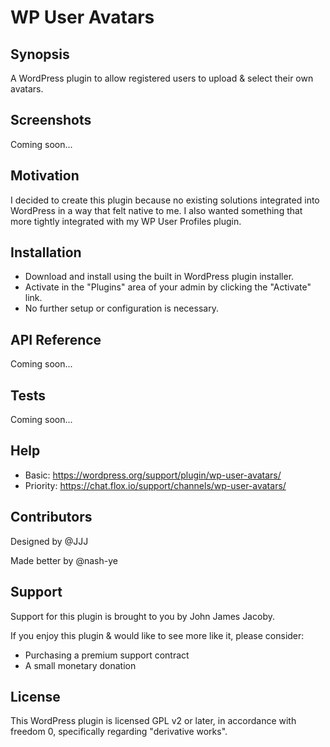 # WP User Avatars

## Synopsis

A WordPress plugin to allow registered users to upload & select their own avatars.

## Screenshots

Coming soon...

## Motivation

I decided to create this plugin because no existing solutions integrated into WordPress in a way that felt native to me. I also wanted something that more tightly integrated with my WP User Profiles plugin.

## Installation

* Download and install using the built in WordPress plugin installer.
* Activate in the "Plugins" area of your admin by clicking the "Activate" link.
* No further setup or configuration is necessary.

## API Reference

Coming soon...

## Tests

Coming soon...

## Help

* Basic: https://wordpress.org/support/plugin/wp-user-avatars/
* Priority: https://chat.flox.io/support/channels/wp-user-avatars/

## Contributors

Designed by @JJJ

Made better by @nash-ye

## Support

Support for this plugin is brought to you by John James Jacoby.

If you enjoy this plugin & would like to see more like it, please consider:

* Purchasing a premium support contract
* A small monetary donation

## License

This WordPress plugin is licensed GPL v2 or later, in accordance with freedom 0, specifically regarding "derivative works".
